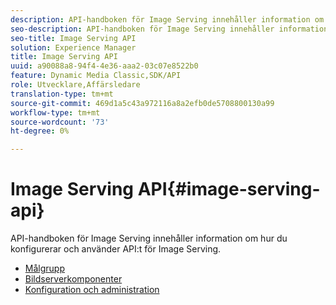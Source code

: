 ```yaml
---
description: API-handboken för Image Serving innehåller information om hur du konfigurerar och använder API:t för Image Serving.
seo-description: API-handboken för Image Serving innehåller information om hur du konfigurerar och använder API:t för Image Serving.
seo-title: Image Serving API
solution: Experience Manager
title: Image Serving API
uuid: a90088a8-94f4-4e36-aaa2-03c07e8522b0
feature: Dynamic Media Classic,SDK/API
role: Utvecklare,Affärsledare
translation-type: tm+mt
source-git-commit: 469d1a5c43a972116a8a2efb0de5708800130a99
workflow-type: tm+mt
source-wordcount: '73'
ht-degree: 0%

---
```



# Image Serving API{#image-serving-api}

API-handboken för Image Serving innehåller information om hur du konfigurerar och använder API:t för Image Serving.

* [Målgrupp](c-intended-audience.md)
* [Bildserverkomponenter](r-components.md)
* [Konfiguration och administration](c-configuration-and-administration/c-configuration-and-administration.md)
